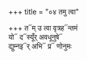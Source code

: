 +++
title = "०४ तमु त्वा"

+++
त᳓म् उ त्वा वृत्रह᳓न्तमं  
यो᳓ द᳓स्यूँर् अवधूनुषे᳓  
द्युम्नइ᳓र् अभि᳓ प्र᳓ णोनुमः